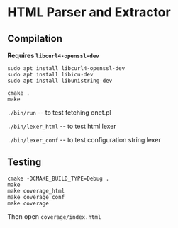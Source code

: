 # HTML Parser and Extractor

## Compilation

**Requires `libcurl4-openssl-dev`**
```
sudo apt install libcurl4-openssl-dev
sudo apt install libicu-dev
sudo apt install libunistring-dev
```

```
cmake .
make
```

`./bin/run` -- to test fetching onet.pl

`./bin/lexer_html` -- to test html lexer

`./bin/lexer_conf` -- to test configuration string lexer

## Testing
```
cmake -DCMAKE_BUILD_TYPE=Debug .
make
make coverage_html
make coverage_conf
make coverage
```
Then open `coverage/index.html`